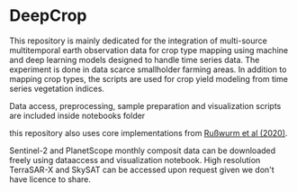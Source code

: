 # DeepCrop
This repository is mainly dedicated for the integration of multi-source multitemporal earth observation data for crop type mapping using machine and deep learning models designed to handle time series data. The experiment is done in data scarce smallholder farming areas. In addition to mapping crop types, the scripts are used for crop yield modeling from time series vegetation indices. 

Data access, preprocessing, sample preparation and visualization scripts are included inside notebooks folder


this repository also uses core implementations from [Rußwurm et al (2020)]( https://github.com/dl4sits/breizhcrops).


Sentinel-2 and PlanetScope monthly composit data can be downloaded freely using dataaccess and visualization notebook. High resolution TerraSAR-X and SkySAT can be accessed upon request given we don't have licence to share.
